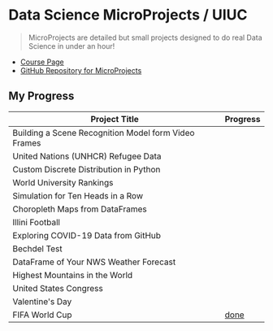 # Data Science MicroProjects / UIUC

> MicroProjects are detailed but small projects designed to do real Data Science in under an hour!

* [Course Page](https://discovery.cs.illinois.edu/microproject/)
* [GitHub Repository for MicroProjects](https://github.com/dsdiscovery/microprojects)

## My Progress

| Project Title                                        | Progress                                                                      |
| ---------------------------------------------------- | ----------------------------------------------------------------------------- |
| Building a Scene Recognition Model form Video Frames |                                                                               |
| United Nations (UNHCR) Refugee Data                  |                                                                               |
| Custom Discrete Distribution in Python               |                                                                               |
| World University Rankings                            |                                                                               |
| Simulation for Ten Heads in a Row                    |                                                                               |
| Choropleth Maps from DataFrames                      |                                                                               |
| Illini Football                                      |                                                                               |
| Exploring COVID-19 Data from GitHub                  |                                                                               |
| Bechdel Test                                         |                                                                               |
| DataFrame of Your NWS Weather Forecast               |                                                                               |
| Highest Mountains in the World                       |                                                                               |
| United States Congress                               |                                                                               |
| Valentine's Day                                      |                                                                               |
| FIFA World Cup                                       | [done](./08-microproject-FIFA-world-cup/08-microproject-FIFA-world-cup.ipynb) |
